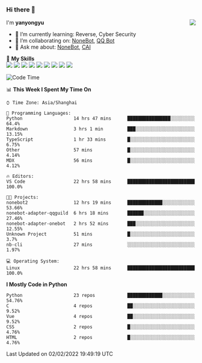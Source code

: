 ### Hi there 👋

<a href="#">
  <img align="right" src="https://github-readme-stats.vercel.app/api?username=yanyongyu&count_private=true&show_icons=true&bg_color=15,f2f7fd,E0EAFC" />
</a>

I'm **yanyongyu**

- 🌱 I’m currently learning: Reverse, Cyber Security
- 👯 I’m collaborating on: [NoneBot](https://github.com/nonebot), [QQ Bot](https://github.com/Mrs4s/go-cqhttp)
- 💬 Ask me about: [NoneBot](https://github.com/nonebot), [CAI](https://github.com/cscs181/CAI)

🌟 **My Skills**  
![](https://img.shields.io/badge/-Python-3e74a2?style=flat-square&logo=Python&logoColor=fff)
![](https://img.shields.io/badge/-Node.js-339933?style=flat-square&logo=Node.js&logoColor=fff)
![](https://img.shields.io/badge/-Vue-4fc08d?style=flat-square&logo=Vue.js&logoColor=fff)
![](https://img.shields.io/badge/-React-2d98ce?style=flat-square&logo=React&logoColor=fff)
![](https://img.shields.io/badge/-Docker-2496ED?style=flat-square&logo=Docker&logoColor=fff)
![](https://img.shields.io/badge/-Linux-000000?style=flat-square&logo=Linux&logoColor=fff)
![](https://img.shields.io/badge/-MySQL-4479A1?style=flat-square&logo=MySQL&logoColor=fff)
![](https://img.shields.io/badge/-Redis-DC382D?style=flat-square&logo=Redis&logoColor=fff)
![](https://img.shields.io/badge/-MongoDB-47A248?style=flat-square&logo=MongoDB&logoColor=fff)

<!--START_SECTION:waka-->
![Code Time](http://img.shields.io/badge/Code%20Time-2%2C086%20hrs%2027%20mins-blue)

📊 **This Week I Spent My Time On** 

```text
⌚︎ Time Zone: Asia/Shanghai

💬 Programming Languages: 
Python                   14 hrs 47 mins      ████████████████░░░░░░░░░   64.4% 
Markdown                 3 hrs 1 min         ███░░░░░░░░░░░░░░░░░░░░░░   13.15% 
TypeScript               1 hr 33 mins        █░░░░░░░░░░░░░░░░░░░░░░░░   6.75% 
Other                    57 mins             █░░░░░░░░░░░░░░░░░░░░░░░░   4.14% 
MDX                      56 mins             █░░░░░░░░░░░░░░░░░░░░░░░░   4.12%

🔥 Editors: 
VS Code                  22 hrs 58 mins      █████████████████████████   100.0%

🐱‍💻 Projects: 
nonebot2                 12 hrs 19 mins      █████████████░░░░░░░░░░░░   53.66% 
nonebot-adapter-qqguild  6 hrs 18 mins       ██████░░░░░░░░░░░░░░░░░░░   27.46% 
nonebot-adapter-onebot   2 hrs 52 mins       ███░░░░░░░░░░░░░░░░░░░░░░   12.55% 
Unknown Project          51 mins             █░░░░░░░░░░░░░░░░░░░░░░░░   3.7% 
nb-cli                   27 mins             ░░░░░░░░░░░░░░░░░░░░░░░░░   1.97%

💻 Operating System: 
Linux                    22 hrs 58 mins      █████████████████████████   100.0%

```

**I Mostly Code in Python** 

```text
Python                   23 repos            █████████████░░░░░░░░░░░░   54.76% 
C                        4 repos             ██░░░░░░░░░░░░░░░░░░░░░░░   9.52% 
Vue                      4 repos             ██░░░░░░░░░░░░░░░░░░░░░░░   9.52% 
CSS                      2 repos             █░░░░░░░░░░░░░░░░░░░░░░░░   4.76% 
HTML                     2 repos             █░░░░░░░░░░░░░░░░░░░░░░░░   4.76%

```



 Last Updated on 02/02/2022 19:49:19 UTC
<!--END_SECTION:waka-->
